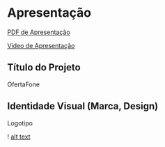 # Apresentação

[PDF de Apresentação](./img/Apresentacao_Slides/OfertaFone.pdf)

[Vídeo de Apresentação](./img/Apresentacao_Video/video_apresentacao.mp4) 
## Título do Projeto

OfertaFone
## Identidade Visual (Marca, Design)

Logotipo

! [alt text](./img/LogoProject/SGN_09_05_2022_1662421850206.png)